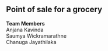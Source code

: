 ## Point of sale for a grocery

**Team Members** <br>
Anjana Kavinda <br>
Saumya Wickramarathne<br>
Chanuga Jayathilaka<br>
